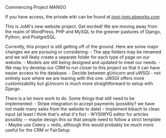 Commencing Project MANGO

If you have access, the private wiki can be found at [jomi-jomi.pbworks.com](https://jomi-jomi.pbworks.com)

This is JoMI's new website project. Get excited! We are moving away from the realm of WordPress, PHP and MySQL to the greener pastures of Django, Python, and PostgreSQL.

Currently, this project is still getting off of the ground. Here are some major changes we are pursuing or considering:
    - The app folders may be renamed and we will likely create a separate folder for each type of page on our website.
    - Models are still being designed and updated to meet our needs.
    - We may try develop our CRM to run closer to this project so that it can have easier access to the database.
    - Decide between gUnicorn and uWSGI -  not entirely sure where we are leaning with this one. uWSGI offers more customizability but gUnicorn is much more straightforward to setup with Django

There is a lot more work to do. Some things that still need to be implemented:
    - Stripe integration to accept payments (possibly? we have not made many sales from the website to date)
    - Implement bleach to clean input (at least I think that's what it's for)
    - WYSIWYG editor for articles possibly -- maybe design this so that people need to follow a strict template
    - Maybe use Celery + redis, although this would probably be much more useful for the CRM or FairSetup
